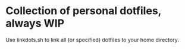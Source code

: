 # Collection of personal dotfiles, always WIP

Use linkdots.sh to link all (or specified) dotfiles to your home directory.

